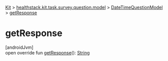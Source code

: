 
[Kit](../../../kit.html) > [healthstack.kit.task.survey.question.model](../index.html) > [DateTimeQuestionModel](index.html) > [getResponse](get-response.html)



# getResponse



[androidJvm]\
open override fun [getResponse](get-response.html)(): [String](https://kotlinlang.org/api/latest/jvm/stdlib/kotlin/-string/index.html)




